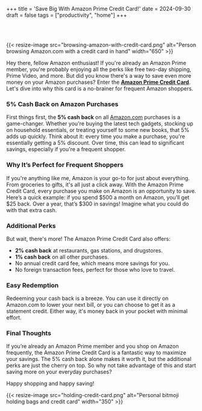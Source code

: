 +++
title = 'Save Big With Amazon Prime Credit Card!'
date = 2024-09-30
draft = false
tags = ["productivity", "home"]
+++

<br/><br/>

{{< resize-image src="browsing-amazon-with-credit-card.png" alt="Person browsing Amazon.com with a credit card in hand" width="650" >}}

Hey there, fellow Amazon enthusiast! If you're already an Amazon Prime member, you're probably enjoying all the perks like free two-day shipping, Prime Video, and more. But did you know there's a way to save even more money on your Amazon purchases? Enter the [**Amazon Prime Credit Card**](https://www.amazon.com/Prime-Visa/dp/BT00LN946S). Let's dive into why this card is a no-brainer for frequent Amazon shoppers.

### 5% Cash Back on Amazon Purchases

First things first, the **5% cash back** on all [Amazon.com](https://www.amazon.com) purchases is a game-changer. Whether you're buying the latest tech gadgets, stocking up on household essentials, or treating yourself to some new books, that 5% adds up quickly. Think about it: every time you make a purchase, you're essentially getting a 5% discount. Over time, this can lead to significant savings, especially if you're a frequent shopper.

### Why It’s Perfect for Frequent Shoppers

If you're anything like me, Amazon is your go-to for just about everything. From groceries to gifts, it's all just a click away. With the Amazon Prime Credit Card, every purchase you make on Amazon is an opportunity to save. Here’s a quick example: if you spend $500 a month on Amazon, you’ll get $25 back. Over a year, that’s $300 in savings! Imagine what you could do with that extra cash.

### Additional Perks

But wait, there's more! The Amazon Prime Credit Card also offers:

- **2% cash back** at restaurants, gas stations, and drugstores.
- **1% cash back** on all other purchases.
- No annual credit card fee, which means more savings for you.
- No foreign transaction fees, perfect for those who love to travel.

### Easy Redemption

Redeeming your cash back is a breeze. You can use it directly on Amazon.com to lower your next bill, or you can choose to get it as a statement credit. Either way, it's money back in your pocket with minimal effort.

### Final Thoughts

If you’re already an Amazon Prime member and you shop on Amazon frequently, the Amazon Prime Credit Card is a fantastic way to maximize your savings. The 5% cash back alone makes it worth it, but the additional perks are just the cherry on top. So why not take advantage of this and start saving more on your everyday purchases?

Happy shopping and happy saving!

{{< resize-image src="holding-credit-card.png" alt="Personal bitmoji holding bags and credit card" width="350" >}}
